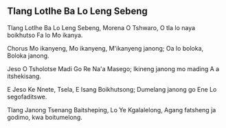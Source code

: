 ## Tlang Lotlhe Ba Lo Leng Sebeng

Tlang Lotlhe Ba Lo Leng Sebeng, Morena O Tshwaro,
O tla lo naya boikhutso Fa lo Mo ikanya.

Chorus
Mo ikanyeng, Mo ikanyeng, M'ikanyeng janong;
Oa lo boloka, Boloka janong.

Jeso O Tsholotse Madi Go Re Na'a Masego;
Ikineng janong mo mading A a itshekisang.

E Jeso Ke Nnete, Tsela, E Isang Boikhutsong;
Dumelang janong go Ene Lo segofaditswe.

Tlang Janong Tsenang Baitsheping, Lo Ye Kgalalelong,
Agang fatsheng ja godimo, kwa boitumelong.

